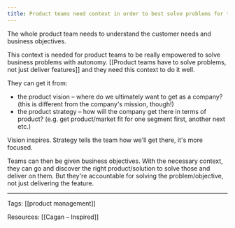 ```yaml
---
title: Product teams need context in order to best solve problems for the business autonomously
---
```



The whole product team needs to understand the customer needs and business objectives. 

This context is needed for product teams to be really empowered to solve business problems with autonomy. [[Product teams have to solve problems, not just deliver features]] and they need this context to do it well.

They can get it from:
- the product vision – where do we ultimately want to get as a company? (this is different from the company's mission, though!)
- the product strategy – how will the company get there in terms of product? (e.g. get product/market fit for one segment first, another next etc.)

Vision inspires. Strategy tells the team how we'll get there, it's more focused.

Teams can then be given business objectives. With the necessary context, they can go and discover the right product/solution to solve those and deliver on them. But they're accountable for solving the problem/objective, not just delivering the feature.

---

Tags: [[product management]]

Resources: [[Cagan – Inspired]]